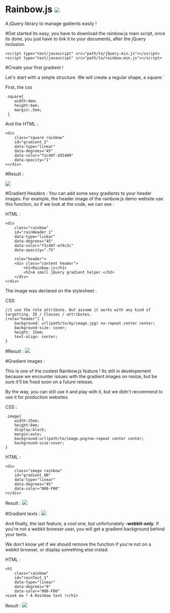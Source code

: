 Rainbow.js ![](http://img.shields.io/badge/Version-0.0.3-brightgreen.svg)
==========

A jQuery library to manage gadients easily ! 

#Get started
Its easy, you have to download the rainbow.js main script, once its done, you just have to link it to your documents, after the jQuery inclusion.

````
<script type="text/javascript" src="path/to/jQuery.min.js"></script>
<script type="text/javascript" src="path/to/rainbow.min.js"></script>
````

#Create your first gradient !

Let's start with a simple structure. We will create a regular shape, a square.`

First, the css

````
.square{ 
	width:4em; 
	height:4em; 
	margin:.5em;
 }
````

And the HTML : 
````
<div 
	class="square rainbow" 
	id="gradient_2" 
	data-type="linear" 
	data-degrees="45" 
	data-color="f1c40f-d35400" 
	data-opacity="1" 
></div>
````

#Result : 

![](http://puu.sh/6ZyjF.png)

#Gradient Headers : 
You can add some sexy gradients to your header images. 
For example, the header image of the rainbow.js demo website use this function, so if we look at the code, we can see : 

HTML : 
````
<div 
	class="rainbow" 
	id="rainHeader_1" 
	data-type="linear" 
	data-degrees="45" 
	data-color="f1c40f-e74c3c" 
	data-opacity=".75" 

	role="header"> 
	<div class="content header">
		<h1>Rainbow.js</h1>
        <h2>A small jQuery gradient helper.</h2>
    </div>
</div>
````
The image was declared on the stylesheet : 

CSS: 
````
//I use the role attribute. But assume it works with any kind of targetting. ID / Classes / attributes.
[role="header"] {
    background: url(path/to/my/image.jpg) no-repeat center center;
    background-size: cover;
    height: 15em;
    text-align: center;
}
````
#Result :
![](http://puu.sh/70Znx.png)


#Gradient images : 

This is one of the coolest Rainbow.js feature ! Its still in developement because we encounter issues with the gradient images on resize, but be sure it'll be fixed soon on a future release. 

By the way, you can still use it and play with it, but we didn't recommend to use it for production websites. 

CSS :
````
.image{ 
	width:15em; 
	height:8em; 
	display:block; 
	margin:auto; 
	background:url(path/to/image.png)no-repeat center center; 
	background-size:cover; 
}
````
HTML : 
````
<div 
	class="image rainbow" 
	id="gradient_80" 
	data-type="linear" 
	data-degrees="45" 
	data-color="000-F00" 
></div>
````
Result : 
![](http://puu.sh/6ZyEw.png)

#Gradient texts :  ![](http://img.shields.io/badge/--Webkit---ONLY-red.svg)

And finally, the last feature, a cool one, but unfortunately **-webkit-only**. 
If you're not a webkit browser user, you will get a gradient background behind your texts. 

We don't know yet if we should remove the function if you're not on a webkit browser, or display something else instad. 

HTML : 
````
<h1 
	class="rainbow" 
	id="rainText_1" 
	data-type="linear" 
	data-degrees="0" 
	data-color="000-F00" 
>Look ma ! A Rainbow text !</h1>
````

Result : 
![](http://puu.sh/6ZyMM.png)

